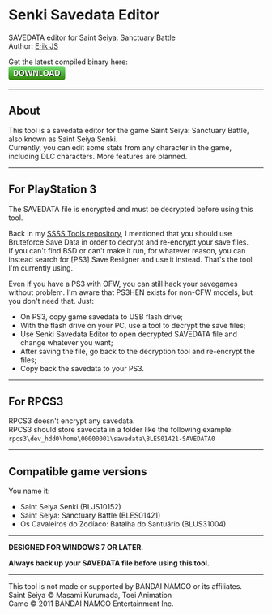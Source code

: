 # Senki Savedata Editor
SAVEDATA editor for Saint Seiya: Sanctuary Battle<br />
Author: [Erik JS](https://github.com/Erik-JS)

Get the latest compiled binary here:<br />
[![Dropbox](./download.png)](https://www.dropbox.com/sh/uraugegfn4pqyu0/AACEizycKW7S_npGLxKc5O0aa?dl=0)

-----------------------------------------------------------

## About

This tool is a savedata editor for the game Saint Seiya: Sanctuary Battle, also known as Saint Seiya Senki.<br />
Currently, you can edit some stats from any character in the game, including DLC characters. More features are planned.

-----------------------------------------------------------

## For PlayStation 3

The SAVEDATA file is encrypted and must be decrypted before using this tool.

Back in my [SSSS Tools repository](https://github.com/Erik-JS/SSSS_Tools), I mentioned that you should use Bruteforce Save Data in order to decrypt and re-encrypt your save files.<br />
If you can't find BSD or can't make it run, for whatever reason, you can instead search for [PS3] Save Resigner and use it instead. That's the tool I'm currently using.

Even if you have a PS3 with OFW, you can still hack your savegames without problem. I'm aware that PS3HEN exists for non-CFW models, but you don't need that. Just:<br />
- On PS3, copy game savedata to USB flash drive;
- With the flash drive on your PC, use a tool to decrypt the save files;
- Use Senki Savedata Editor to open decrypted SAVEDATA file and change whatever you want;
- After saving the file, go back to the decryption tool and re-encrypt the files;
- Copy back the savedata to your PS3.

-----------------------------------------------------------

## For RPCS3

RPCS3 doesn't encrypt any savedata.<br />
RPCS3 should store savedata in a folder like the following example: `rpcs3\dev_hdd0\home\00000001\savedata\BLES01421-SAVEDATA0`

-----------------------------------------------------------

## Compatible game versions

You name it:
- Saint Seiya Senki (BLJS10152)
- Saint Seiya: Sanctuary Battle (BLES01421)
- Os Cavaleiros do Zodíaco: Batalha do Santuário (BLUS31004)

-----------------------------------------------------------

**DESIGNED FOR WINDOWS 7 OR LATER.**

**Always back up your SAVEDATA file before using this tool.**

--------------------------------------------------------

This tool is not made or supported by BANDAI NAMCO or its affiliates.<br />
Saint Seiya © Masami Kurumada, Toei Animation<br />
Game © 2011 BANDAI NAMCO Entertainment Inc.
